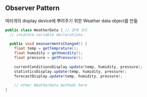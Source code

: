 ## Observer Pattern

여러개의 display device에 뿌려주기 위한 Weather data object를 만듦

```java
public class WeatherData { // 원래 코드
  // insatnce variable declarations
  
  public void measuermentsChanged() {
    float temp = getTemprature();
    float humidity = getHumidity();
    float pressure = getPressure();
    
    currentConditionsDisplay.update(temp, humidity, pressure);
    statisticsDisplay.update(temp, humidity, pressure);
    forecastDisplay.update(temp, humidity, pressure);
    
    // other WeatherData methods here
}
```
